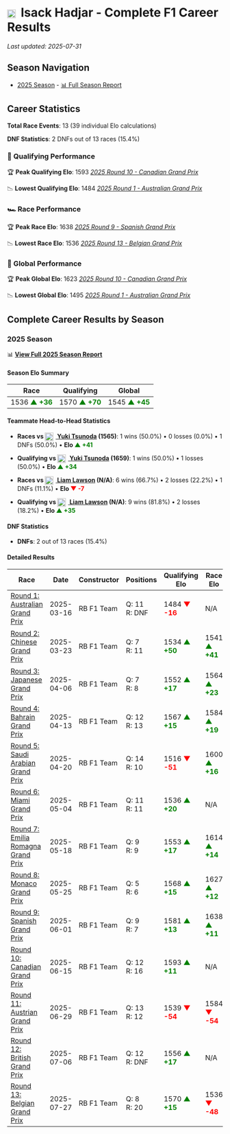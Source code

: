 # <img src="https://upload.wikimedia.org/wikipedia/commons/c/c3/Flag_of_France.svg" alt="France" width="20" height="auto" style="vertical-align: middle; margin-right: 5px;" onerror="this.outerHTML='🇫🇷'; this.style.marginRight='5px';"/> Isack Hadjar - Complete F1 Career Results

*Last updated: 2025-07-31*

## Season Navigation

- [2025 Season](#2025-season) - [📊 Full Season Report](../seasons/2025-season-report)

## Career Statistics

**Total Race Events**: 13 (39 individual Elo calculations)

**DNF Statistics**: 2 DNFs out of 13 races (15.4%)

### 🏁 Qualifying Performance

🏆 **Peak Qualifying Elo**: 1593
   *[2025 Round 10 - Canadian Grand Prix](../seasons/2025-season-report#round-10-canadian-grand-prix)*

📉 **Lowest Qualifying Elo**: 1484
   *[2025 Round 1 - Australian Grand Prix](../seasons/2025-season-report#round-1-australian-grand-prix)*

### 🏎️ Race Performance

🏆 **Peak Race Elo**: 1638
   *[2025 Round 9 - Spanish Grand Prix](../seasons/2025-season-report#round-9-spanish-grand-prix)*

📉 **Lowest Race Elo**: 1536
   *[2025 Round 13 - Belgian Grand Prix](../seasons/2025-season-report#round-13-belgian-grand-prix)*

### 🌟 Global Performance

🏆 **Peak Global Elo**: 1623
   *[2025 Round 10 - Canadian Grand Prix](../seasons/2025-season-report#round-10-canadian-grand-prix)*

📉 **Lowest Global Elo**: 1495
   *[2025 Round 1 - Australian Grand Prix](../seasons/2025-season-report#round-1-australian-grand-prix)*


## Complete Career Results by Season

### 2025 Season

📊 **[View Full 2025 Season Report](../seasons/2025-season-report)**

#### Season Elo Summary

| Race | Qualifying | Global |
|------|------------|--------|
| 1536 **<span style="color: green;">▲ +36</span>** | 1570 **<span style="color: green;">▲ +70</span>** | 1545 **<span style="color: green;">▲ +45</span>** |

#### Teammate Head-to-Head Statistics

- **Races vs [<img src="https://upload.wikimedia.org/wikipedia/commons/9/9e/Flag_of_Japan.svg" alt="Japan" width="20" height="auto" style="vertical-align: middle; margin-right: 5px;" onerror="this.outerHTML='🇯🇵'; this.style.marginRight='5px';"/> Yuki Tsunoda](yuki-tsunoda) (1565)**: 1 wins (50.0%) • 0 losses (0.0%) • 1 DNFs (50.0%) • **Elo **<span style="color: green;">▲ +41</span>****
- **Qualifying vs [<img src="https://upload.wikimedia.org/wikipedia/commons/9/9e/Flag_of_Japan.svg" alt="Japan" width="20" height="auto" style="vertical-align: middle; margin-right: 5px;" onerror="this.outerHTML='🇯🇵'; this.style.marginRight='5px';"/> Yuki Tsunoda](yuki-tsunoda) (1659)**: 1 wins (50.0%) • 1 losses (50.0%) • **Elo **<span style="color: green;">▲ +34</span>****

- **Races vs [<img src="https://upload.wikimedia.org/wikipedia/commons/3/3e/Flag_of_New_Zealand.svg" alt="New Zealand" width="20" height="auto" style="vertical-align: middle; margin-right: 5px;" onerror="this.outerHTML='🇳🇿'; this.style.marginRight='5px';"/> Liam Lawson](liam-lawson) (N/A)**: 6 wins (66.7%) • 2 losses (22.2%) • 1 DNFs (11.1%) • **Elo **<span style="color: red;">▼ -7</span>****
- **Qualifying vs [<img src="https://upload.wikimedia.org/wikipedia/commons/3/3e/Flag_of_New_Zealand.svg" alt="New Zealand" width="20" height="auto" style="vertical-align: middle; margin-right: 5px;" onerror="this.outerHTML='🇳🇿'; this.style.marginRight='5px';"/> Liam Lawson](liam-lawson) (N/A)**: 9 wins (81.8%) • 2 losses (18.2%) • **Elo **<span style="color: green;">▲ +35</span>****


#### DNF Statistics

- **DNFs**: 2 out of 13 races (15.4%)

#### Detailed Results

| Race | Date | Constructor | Positions | Qualifying Elo | Race Elo | Global Elo | Teammate |
|------|------|-------------|-----------|----------------|----------|------------|----------|
| [Round 1: Australian Grand Prix](../seasons/2025-season-report#round-1-australian-grand-prix) | 2025-03-16 | RB F1 Team | Q: 11<br/>R: DNF | 1484 **<span style="color: red;">▼ -16</span>** | N/A | 1495 **<span style="color: red;">▼ -5</span>** | [<img src="https://upload.wikimedia.org/wikipedia/commons/9/9e/Flag_of_Japan.svg" alt="Japan" width="20" height="auto" style="vertical-align: middle; margin-right: 5px;" onerror="this.outerHTML='🇯🇵'; this.style.marginRight='5px';"/> Yuki Tsunoda](yuki-tsunoda)<br/>Q: 5<br/>R: 12 |
| [Round 2: Chinese Grand Prix](../seasons/2025-season-report#round-2-chinese-grand-prix) | 2025-03-23 | RB F1 Team | Q: 7<br/>R: 11 | 1534 **<span style="color: green;">▲ +50</span>** | 1541 **<span style="color: green;">▲ +41</span>** | 1539 **<span style="color: green;">▲ +44</span>** | [<img src="https://upload.wikimedia.org/wikipedia/commons/9/9e/Flag_of_Japan.svg" alt="Japan" width="20" height="auto" style="vertical-align: middle; margin-right: 5px;" onerror="this.outerHTML='🇯🇵'; this.style.marginRight='5px';"/> Yuki Tsunoda](yuki-tsunoda)<br/>Q: 9<br/>R: 16 |
| [Round 3: Japanese Grand Prix](../seasons/2025-season-report#round-3-japanese-grand-prix) | 2025-04-06 | RB F1 Team | Q: 7<br/>R: 8 | 1552 **<span style="color: green;">▲ +17</span>** | 1564 **<span style="color: green;">▲ +23</span>** | 1560 **<span style="color: green;">▲ +21</span>** | [<img src="https://upload.wikimedia.org/wikipedia/commons/3/3e/Flag_of_New_Zealand.svg" alt="New Zealand" width="20" height="auto" style="vertical-align: middle; margin-right: 5px;" onerror="this.outerHTML='🇳🇿'; this.style.marginRight='5px';"/> Liam Lawson](liam-lawson)<br/>Q: N/A<br/>R: N/A |
| [Round 4: Bahrain Grand Prix](../seasons/2025-season-report#round-4-bahrain-grand-prix) | 2025-04-13 | RB F1 Team | Q: 12<br/>R: 13 | 1567 **<span style="color: green;">▲ +15</span>** | 1584 **<span style="color: green;">▲ +19</span>** | 1578 **<span style="color: green;">▲ +18</span>** | [<img src="https://upload.wikimedia.org/wikipedia/commons/3/3e/Flag_of_New_Zealand.svg" alt="New Zealand" width="20" height="auto" style="vertical-align: middle; margin-right: 5px;" onerror="this.outerHTML='🇳🇿'; this.style.marginRight='5px';"/> Liam Lawson](liam-lawson)<br/>Q: N/A<br/>R: N/A |
| [Round 5: Saudi Arabian Grand Prix](../seasons/2025-season-report#round-5-saudi-arabian-grand-prix) | 2025-04-20 | RB F1 Team | Q: 14<br/>R: 10 | 1516 **<span style="color: red;">▼ -51</span>** | 1600 **<span style="color: green;">▲ +16</span>** | 1574 **<span style="color: red;">▼ -4</span>** | [<img src="https://upload.wikimedia.org/wikipedia/commons/3/3e/Flag_of_New_Zealand.svg" alt="New Zealand" width="20" height="auto" style="vertical-align: middle; margin-right: 5px;" onerror="this.outerHTML='🇳🇿'; this.style.marginRight='5px';"/> Liam Lawson](liam-lawson)<br/>Q: N/A<br/>R: N/A |
| [Round 6: Miami Grand Prix](../seasons/2025-season-report#round-6-miami-grand-prix) | 2025-05-04 | RB F1 Team | Q: 11<br/>R: 11 | 1536 **<span style="color: green;">▲ +20</span>** | N/A | 1580 **<span style="color: green;">▲ +6</span>** | [<img src="https://upload.wikimedia.org/wikipedia/commons/3/3e/Flag_of_New_Zealand.svg" alt="New Zealand" width="20" height="auto" style="vertical-align: middle; margin-right: 5px;" onerror="this.outerHTML='🇳🇿'; this.style.marginRight='5px';"/> Liam Lawson](liam-lawson)<br/>Q: N/A<br/>R: N/A |
| [Round 7: Emilia Romagna Grand Prix](../seasons/2025-season-report#round-7-emilia-romagna-grand-prix) | 2025-05-18 | RB F1 Team | Q: 9<br/>R: 9 | 1553 **<span style="color: green;">▲ +17</span>** | 1614 **<span style="color: green;">▲ +14</span>** | 1595 **<span style="color: green;">▲ +15</span>** | [<img src="https://upload.wikimedia.org/wikipedia/commons/3/3e/Flag_of_New_Zealand.svg" alt="New Zealand" width="20" height="auto" style="vertical-align: middle; margin-right: 5px;" onerror="this.outerHTML='🇳🇿'; this.style.marginRight='5px';"/> Liam Lawson](liam-lawson)<br/>Q: N/A<br/>R: N/A |
| [Round 8: Monaco Grand Prix](../seasons/2025-season-report#round-8-monaco-grand-prix) | 2025-05-25 | RB F1 Team | Q: 5<br/>R: 6 | 1568 **<span style="color: green;">▲ +15</span>** | 1627 **<span style="color: green;">▲ +12</span>** | 1608 **<span style="color: green;">▲ +13</span>** | [<img src="https://upload.wikimedia.org/wikipedia/commons/3/3e/Flag_of_New_Zealand.svg" alt="New Zealand" width="20" height="auto" style="vertical-align: middle; margin-right: 5px;" onerror="this.outerHTML='🇳🇿'; this.style.marginRight='5px';"/> Liam Lawson](liam-lawson)<br/>Q: N/A<br/>R: N/A |
| [Round 9: Spanish Grand Prix](../seasons/2025-season-report#round-9-spanish-grand-prix) | 2025-06-01 | RB F1 Team | Q: 9<br/>R: 7 | 1581 **<span style="color: green;">▲ +13</span>** | 1638 **<span style="color: green;">▲ +11</span>** | 1619 **<span style="color: green;">▲ +12</span>** | [<img src="https://upload.wikimedia.org/wikipedia/commons/3/3e/Flag_of_New_Zealand.svg" alt="New Zealand" width="20" height="auto" style="vertical-align: middle; margin-right: 5px;" onerror="this.outerHTML='🇳🇿'; this.style.marginRight='5px';"/> Liam Lawson](liam-lawson)<br/>Q: N/A<br/>R: N/A |
| [Round 10: Canadian Grand Prix](../seasons/2025-season-report#round-10-canadian-grand-prix) | 2025-06-15 | RB F1 Team | Q: 12<br/>R: 16 | 1593 **<span style="color: green;">▲ +11</span>** | N/A | 1623 **<span style="color: green;">▲ +3</span>** | [<img src="https://upload.wikimedia.org/wikipedia/commons/3/3e/Flag_of_New_Zealand.svg" alt="New Zealand" width="20" height="auto" style="vertical-align: middle; margin-right: 5px;" onerror="this.outerHTML='🇳🇿'; this.style.marginRight='5px';"/> Liam Lawson](liam-lawson)<br/>Q: N/A<br/>R: N/A |
| [Round 11: Austrian Grand Prix](../seasons/2025-season-report#round-11-austrian-grand-prix) | 2025-06-29 | RB F1 Team | Q: 13<br/>R: 12 | 1539 **<span style="color: red;">▼ -54</span>** | 1584 **<span style="color: red;">▼ -54</span>** | 1569 **<span style="color: red;">▼ -54</span>** | [<img src="https://upload.wikimedia.org/wikipedia/commons/3/3e/Flag_of_New_Zealand.svg" alt="New Zealand" width="20" height="auto" style="vertical-align: middle; margin-right: 5px;" onerror="this.outerHTML='🇳🇿'; this.style.marginRight='5px';"/> Liam Lawson](liam-lawson)<br/>Q: N/A<br/>R: N/A |
| [Round 12: British Grand Prix](../seasons/2025-season-report#round-12-british-grand-prix) | 2025-07-06 | RB F1 Team | Q: 12<br/>R: DNF | 1556 **<span style="color: green;">▲ +17</span>** | N/A | 1574 **<span style="color: green;">▲ +5</span>** | [<img src="https://upload.wikimedia.org/wikipedia/commons/3/3e/Flag_of_New_Zealand.svg" alt="New Zealand" width="20" height="auto" style="vertical-align: middle; margin-right: 5px;" onerror="this.outerHTML='🇳🇿'; this.style.marginRight='5px';"/> Liam Lawson](liam-lawson)<br/>Q: N/A<br/>R: N/A |
| [Round 13: Belgian Grand Prix](../seasons/2025-season-report#round-13-belgian-grand-prix) | 2025-07-27 | RB F1 Team | Q: 8<br/>R: 20 | 1570 **<span style="color: green;">▲ +15</span>** | 1536 **<span style="color: red;">▼ -48</span>** | 1545 **<span style="color: red;">▼ -29</span>** | [<img src="https://upload.wikimedia.org/wikipedia/commons/3/3e/Flag_of_New_Zealand.svg" alt="New Zealand" width="20" height="auto" style="vertical-align: middle; margin-right: 5px;" onerror="this.outerHTML='🇳🇿'; this.style.marginRight='5px';"/> Liam Lawson](liam-lawson)<br/>Q: N/A<br/>R: N/A |

